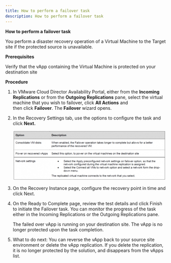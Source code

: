 ```yaml
---
title: How to perform a failover task
description: How to perform a failover task
---
```


**How to perform a failover task**

You perform a disaster recovery operation of a Virtual Machine to the Target site if the protected source is unavailable.  

**Prerequisites**

Verify that the vApp containing the Virtual Machine is protected on your destination site  

**Procedure**

1. In VMware Cloud Director Availability Portal, either from the **Incoming Replications** or from the **Outgoing Replications** pane, select the virtual machine that you wish to failover, click **All Actions** and then click **Failover**. The **Failover** wizard opens.

1. In the Recovery Settings tab, use the options to configure the task and click **Next.**

    ![Recovery Settings](./assets/recovery_settings.png)

1. On the Recovery Instance page, configure the recovery point in time and click Next.

1. On the Ready to Complete page, review the test details and click Finish to initiate the Failover task. You can monitor the progress of the task either in the Incoming Replications or the Outgoing Replications pane.

    The failed over vApp is running on your destination site. The vApp is no longer protected upon the task completion.

1. What to do next: You can reverse the vApp back to your source site environment or delete the vApp replication. If you delete the replication, it is no longer protected by the solution, and disappears from the vApps list.
